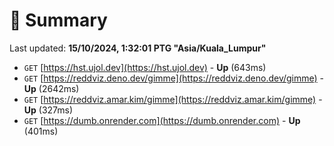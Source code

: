 # 📖 Summary
Last updated: **15/10/2024, 1:32:01 PTG "Asia/Kuala_Lumpur"**

- `GET` [https://hst.ujol.dev](https://hst.ujol.dev) - **Up** (643ms)
- `GET` [https://reddviz.deno.dev/gimme](https://reddviz.deno.dev/gimme) - **Up** (2642ms)
- `GET` [https://reddviz.amar.kim/gimme](https://reddviz.amar.kim/gimme) - **Up** (327ms)
- `GET` [https://dumb.onrender.com](https://dumb.onrender.com) - **Up** (401ms)
